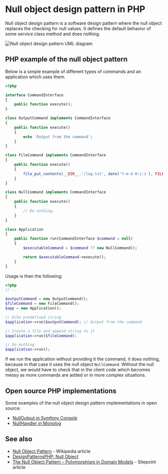 # Null object design pattern in PHP

Null object design pattern is a software design pattern where the null object
replaces the checking for null values. It defines the default behavior of some
service class method and does nothing.

![Null object design pattern UML diagram](https://assets.php.earth/docs/oop/design-patterns/null-object.png "Null Object Design Pattern UML Diagram")

## PHP example of the null object pattern

Below is a simple example of different types of commands and an application
which uses them.

```php
<?php

interface CommandInterface
{
    public function execute();
}

class OutputCommand implements CommandInterface
{
    public function execute()
    {
        echo 'Output from the command';
    }
}

class FileCommand implements CommandInterface
{
    public function execute()
    {
        file_put_contents(__DIR__.'/log.txt', date('Y-m-d H:i:s'), FILE_APPEND | LOCK_EX);
    }
}

class NullCommand implements CommandInterface
{
    public function execute()
    {
        // Do nothing.
    }
}

class Application
{
    public function run(CommandInterface $command = null)
    {
        $executableCommand = $command ?? new NullCommand();

        return $executableCommand->execute();
    }
}
```

Usage is then the following:

```php
<?php
// ...

$outputCommand = new OutputCommand();
$fileCommand = new FileCommand();
$app = new Application();

// Echo predefined string
$application->run($outputCommand); // Output from the command

// Create a file and append string to it
$application->run($fileCommand);

// Do nothing
$application->run();
```

If we run the application without providing it the command, it does nothing,
because in that case it uses the null object `NullCommand`. Without the null
object, we would have to check that in the client code which becomes messy as
more commands are added or in more complex situations.

## Open source PHP implementations

Some examples of the null object design pattern implementations in open source:

* [NullOutput in Symfony Console](https://github.com/symfony/console/blob/master/Output/NullOutput.php)
* [NullHandler in Monolog](https://github.com/Seldaek/monolog/blob/master/src/Monolog/Handler/NullHandler.php)

## See also

* [Null Object Pattern](https://en.wikipedia.org/wiki/Null_Object_pattern) - Wikipedia article
* [DesignPatternsPHP: Null Object](http://designpatternsphp.readthedocs.io/en/latest/Behavioral/NullObject/README.html)
* [The Null Object Pattern – Polymorphism in Domain Models](https://www.sitepoint.com/the-null-object-pattern-polymorphism-in-domain-models/) - Sitepoint article
